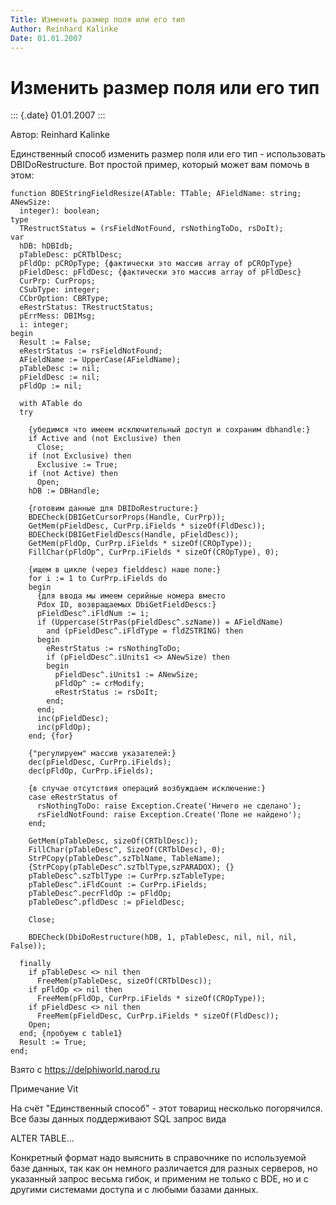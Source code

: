 ```yaml
---
Title: Изменить размер поля или его тип
Author: Reinhard Kalinke
Date: 01.01.2007
---
```



Изменить размер поля или его тип
================================

::: {.date}
01.01.2007
:::

Автор: Reinhard Kalinke

Единственный способ изменить размер поля или его тип - использовать
DBIDoRestructure. Вот простой пример, который может вам помочь в этом:

    function BDEStringFieldResize(ATable: TTable; AFieldName: string; ANewSize:
      integer): boolean;
    type
      TRestructStatus = (rsFieldNotFound, rsNothingToDo, rsDoIt);
    var
      hDB: hDBIdb;
      pTableDesc: pCRTblDesc;
      pFldOp: pCROpType; {фактически это массив array of pCROpType}
      pFieldDesc: pFldDesc; {фактически это массив array of pFldDesc}
      CurPrp: CurProps;
      CSubType: integer;
      CCbrOption: CBRType;
      eRestrStatus: TRestructStatus;
      pErrMess: DBIMsg;
      i: integer;
    begin
      Result := False;
      eRestrStatus := rsFieldNotFound;
      AFieldName := UpperCase(AFieldName);
      pTableDesc := nil;
      pFieldDesc := nil;
      pFldOp := nil;
     
      with ATable do
      try
     
        {убедимся что имеем исключительный доступ и сохраним dbhandle:}
        if Active and (not Exclusive) then
          Close;
        if (not Exclusive) then
          Exclusive := True;
        if (not Active) then
          Open;
        hDB := DBHandle;
     
        {готовим данные для DBIDoRestructure:}
        BDECheck(DBIGetCursorProps(Handle, CurPrp));
        GetMem(pFieldDesc, CurPrp.iFields * sizeOf(FldDesc));
        BDECheck(DBIGetFieldDescs(Handle, pFieldDesc));
        GetMem(pFldOp, CurPrp.iFields * sizeOf(CROpType));
        FillChar(pFldOp^, CurPrp.iFields * sizeOf(CROpType), 0);
     
        {ищем в цикле (через fielddesc) наше поле:}
        for i := 1 to CurPrp.iFields do
        begin
          {для ввода мы имеем серийные номера вместо
          Pdox ID, возвращаемых DbiGetFieldDescs:}
          pFieldDesc^.iFldNum := i;
          if (Uppercase(StrPas(pFieldDesc^.szName)) = AFieldName)
            and (pFieldDesc^.iFldType = fldZSTRING) then
          begin
            eRestrStatus := rsNothingToDo;
            if (pFieldDesc^.iUnits1 <> ANewSize) then
            begin
              pFieldDesc^.iUnits1 := ANewSize;
              pFldOp^ := crModify;
              eRestrStatus := rsDoIt;
            end;
          end;
          inc(pFieldDesc);
          inc(pFldOp);
        end; {for}
     
        {"регулируем" массив указателей:}
        dec(pFieldDesc, CurPrp.iFields);
        dec(pFldOp, CurPrp.iFields);
     
        {в случае отсутствия операций возбуждаем исключение:}
        case eRestrStatus of
          rsNothingToDo: raise Exception.Create('Ничего не сделано');
          rsFieldNotFound: raise Exception.Create('Поле не найдено');
        end;
     
        GetMem(pTableDesc, sizeOf(CRTblDesc));
        FillChar(pTableDesc^, SizeOf(CRTblDesc), 0);
        StrPCopy(pTableDesc^.szTblName, TableName);
        {StrPCopy(pTableDesc^.szTblType,szPARADOX); {}
        pTableDesc^.szTblType := CurPrp.szTableType;
        pTableDesc^.iFldCount := CurPrp.iFields;
        pTableDesc^.pecrFldOp := pFldOp;
        pTableDesc^.pfldDesc := pFieldDesc;
     
        Close;
     
        BDECheck(DbiDoRestructure(hDB, 1, pTableDesc, nil, nil, nil, False));
     
      finally
        if pTableDesc <> nil then
          FreeMem(pTableDesc, sizeOf(CRTblDesc));
        if pFldOp <> nil then
          FreeMem(pFldOp, CurPrp.iFields * sizeOf(CROpType));
        if pFieldDesc <> nil then
          FreeMem(pFieldDesc, CurPrp.iFields * sizeOf(FldDesc));
        Open;
      end; {пробуем с table1}
      Result := True;
    end;

Взято с <https://delphiworld.narod.ru>

Примечание Vit

На счёт "Единственный способ"  - этот товарищ несколько погорячился.
Все базы данных поддерживают SQL запрос вида

ALTER TABLE...

Конкретный формат надо выяснить в справочнике по используемой базе
данных, так как он немного различается для разных серверов, но указанный
запрос весьма гибок, и применим не только с BDE, но и с другими
системами доступа и с любыми базами данных.
